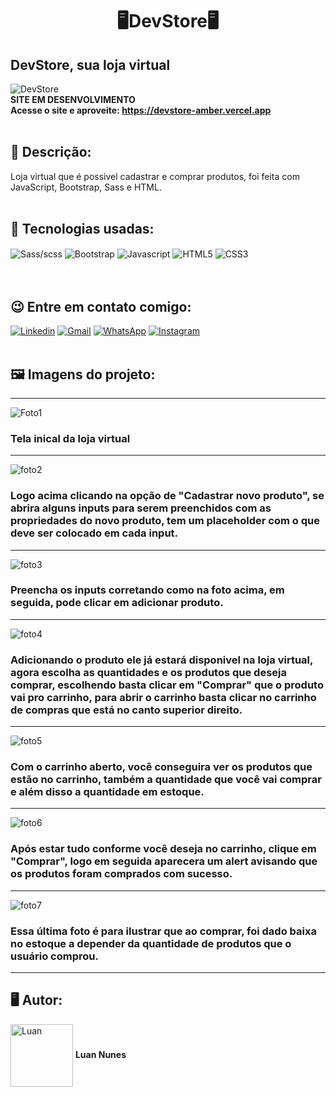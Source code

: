 <h1 align="center">🖥️DevStore🖥️</h1>
<h2> DevStore, sua loja virtual</h2> 

![DevStore](https://user-images.githubusercontent.com/105875989/196573676-394f87be-8eb6-4806-818d-4708862a0804.gif)
<br><strong>SITE EM DESENVOLVIMENTO </strong>
<br><strong>Acesse o site e aproveite: https://devstore-amber.vercel.app </strong>
<br>
<br>
<h2><strong> 📝 Descrição:</strong></h2>    

 Loja virtual que é possivel cadastrar e comprar produtos, foi feita com JavaScript, Bootstrap, Sass e HTML.
<br>
<br>
<h2><strong>🚀 Tecnologias usadas:</strong></h2>   

<div style='display:inline_block;'>
  <img align='center' alt='Sass/scss' src='https://img.shields.io/badge/Sass-CC6699?style=for-the-badge&logo=sass&logoColor=white'/>
  <img align='center' alt='Bootstrap' src='https://img.shields.io/badge/Bootstrap-563D7C?style=for-the-badge&logo=bootstrap&logoColor=white'/>
  <img align='center' alt='Javascript' src='https://img.shields.io/badge/JavaScript-F7DF1E?style=for-the-badge&logo=javascript&logoColor=black'/>
  <img align='center' alt='HTML5' src='https://img.shields.io/badge/HTML5-E34F26?style=for-the-badge&logo=html5&logoColor=white'/>
  <img align='center' alt='CSS3' src='https://img.shields.io/badge/CSS-239120?&style=for-the-badge&logo=css3&logoColor=white'/>
</div>
<br><br>

<h2><strong>😉 Entre em contato comigo:</strong></h2>   

[![Linkedin](https://img.shields.io/badge/LinkedIn-0077B5?style=for-the-badge&logo=linkedin&logoColor=white)](https://www.linkedin.com/in/luan-nunes-esbaltar/)
[![Gmail](https://img.shields.io/badge/Gmail-D14836?style=for-the-badge&logo=gmail&logoColor=white)](mailto:nunesesbaltar.luan02@gmail.com)
[![WhatsApp](https://img.shields.io/badge/WhatsApp-25D366?style=for-the-badge&logo=whatsapp&logoColor=white)](https://api.whatsapp.com/send?phone=5561984653761&text=Ol%C3%A1%20Luan%2C%20tudo%20bem%3F)
[![Instagram](https://img.shields.io/badge/Instagram-E4405F?style=for-the-badge&logo=instagram&logoColor=white)](https://www.instagram.com/luan_nunees/)
<br>
<br>
<h2><strong> 🖼️ Imagens do projeto:</strong></h2> 


<hr>

![Foto1](https://user-images.githubusercontent.com/105875989/196402970-e6af7913-d0c1-4673-a81e-b07389d8462b.png)

### Tela inical da loja virtual
<hr>

![foto2](https://user-images.githubusercontent.com/105875989/196403169-7100ab24-e4b0-4f09-9325-00ef40928ab8.png)

### Logo acima clicando na opção de "Cadastrar novo produto", se abrira alguns inputs para serem preenchidos com as propriedades do novo produto, tem um placeholder com o que deve ser colocado em cada input.
<hr>

![foto3](https://user-images.githubusercontent.com/105875989/196403222-2c277bce-92fb-4803-b729-595e9ad265d3.png)

### Preencha os inputs corretando como na foto acima, em seguida, pode clicar em adicionar produto.
<hr>

![foto4](https://user-images.githubusercontent.com/105875989/196403253-dff674c7-2acb-4697-8cc8-89b25beb2576.png)

### Adicionando o produto ele já estará disponivel na loja virtual, agora escolha as quantidades e os produtos que deseja comprar, escolhendo basta clicar em "Comprar" que o produto vai pro carrinho, para abrir o carrinho basta clicar no carrinho de compras que está no canto superior direito.
<hr>

![foto5](https://user-images.githubusercontent.com/105875989/196403297-3681d393-7a37-4023-9621-61a7022bcf7e.png)

### Com o carrinho aberto, você conseguira ver os produtos que estão no carrinho, também a quantidade que você vai comprar e além disso a quantidade em estoque.
<hr>

![foto6](https://user-images.githubusercontent.com/105875989/196403349-f9e8507b-7936-4007-a476-ac51c008c5e3.png)

### Após estar tudo conforme você deseja no carrinho, clique em "Comprar", logo em seguida aparecera um alert avisando que os produtos foram comprados com sucesso.
<hr>

![foto7](https://user-images.githubusercontent.com/105875989/196403400-3a656dfd-2afd-4f27-b17c-1d7a3085f8ca.png)

### Essa última foto é para ilustrar que ao comprar, foi dado baixa no estoque a depender da quantidade de produtos que o usuário comprou.
<hr>

<h2><strong>🖥️ Autor:</strong></h2>   

<img align='center' style="width:100px; height: 100px;" alt='Luan' src='https://user-images.githubusercontent.com/105875989/202720555-79b37083-a2e8-47d6-8d43-5003323b22ff.jpeg'/>  
<strong>Luan Nunes</strong> 

